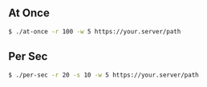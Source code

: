 ## At Once
```bash
$ ./at-once -r 100 -w 5 https://your.server/path
```

## Per Sec
```bash
$ ./per-sec -r 20 -s 10 -w 5 https://your.server/path
```
